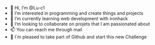 - 👋 Hi, I’m @Lu-c1
- 👀 I’m interested in programming and create things and projects
- 🌱 I’m currently learning web development with ironhack
- 💞️ I’m looking to collaborate on projets that I am passionated about
- 📫 You can reach me through mail
- 🧩 I´m pleased to take part of Github and start this new Challenge 


<!---
Lu-c1/Lu-c1 is a ✨ special ✨ repository because its `README.md` (this file) appears on your GitHub profile.
You can click the Preview link to take a look at your changes.
--->
